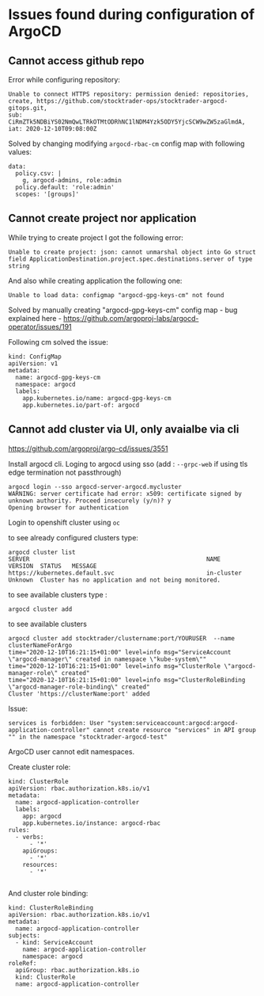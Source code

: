 # Issues found during configuration of ArgoCD

## Cannot access github repo
Error while configuring repository:
```
Unable to connect HTTPS repository: permission denied: repositories, create, https://github.com/stocktrader-ops/stocktrader-argocd-gitops.git, 
sub: CiRmZTk5NDBiYS02NmQwLTRkOTMtODRhNC1lNDM4Yzk5ODY5YjcSCW9wZW5zaGlmdA, iat: 2020-12-10T09:08:00Z
```
Solved by changing modifying `argocd-rbac-cm` config map with following values:

```
data:
  policy.csv: |
    g, argocd-admins, role:admin
  policy.default: 'role:admin'
  scopes: '[groups]'
 ``` 
 
 ## Cannot create project nor application
 
 While trying to create project I got the following error:
 
 ```
 Unable to create project: json: cannot unmarshal object into Go struct field ApplicationDestination.project.spec.destinations.server of type string
 ```
 
  And also while creating application the following one:
  
  ```
  Unable to load data: configmap "argocd-gpg-keys-cm" not found
  ```
Solved by manually creating "argocd-gpg-keys-cm" config map -  bug explained here - https://github.com/argoproj-labs/argocd-operator/issues/191

Following cm solved the issue:
```
kind: ConfigMap
apiVersion: v1
metadata:
  name: argocd-gpg-keys-cm
  namespace: argocd
  labels:
    app.kubernetes.io/name: argocd-gpg-keys-cm
    app.kubernetes.io/part-of: argocd

```

## Cannot add cluster via UI, only avaialbe via cli
https://github.com/argoproj/argo-cd/issues/3551

Install argocd cli. 
Loging to argocd using sso  (add : `--grpc-web` if using tls edge termination not passthrough)
```
argocd login --sso argocd-server-argocd.mycluster
WARNING: server certificate had error: x509: certificate signed by unknown authority. Proceed insecurely (y/n)? y
Opening browser for authentication
```



Login to openshift cluster using `oc`

to see already configured clusters type:

```
argocd cluster list
SERVER                                                  NAME         VERSION  STATUS   MESSAGE
https://kubernetes.default.svc                          in-cluster            Unknown  Cluster has no application and not being monitored.
```

to see available clusters type :
```
argocd cluster add
```
to see available clusters
```
argocd cluster add stocktrader/clustername:port/YOURUSER  --name clusterNameForArgo
time="2020-12-10T16:21:15+01:00" level=info msg="ServiceAccount \"argocd-manager\" created in namespace \"kube-system\""
time="2020-12-10T16:21:15+01:00" level=info msg="ClusterRole \"argocd-manager-role\" created"
time="2020-12-10T16:21:15+01:00" level=info msg="ClusterRoleBinding \"argocd-manager-role-binding\" created"
Cluster 'https://clusterName:port' added

```


Issue:

```
services is forbidden: User "system:serviceaccount:argocd:argocd-application-controller" cannot create resource "services" in API group "" in the namespace "stocktrader-argocd-test"
```

ArgoCD user cannot edit namespaces.

Create cluster role:
```
kind: ClusterRole
apiVersion: rbac.authorization.k8s.io/v1
metadata:
  name: argocd-application-controller
  labels:
    app: argocd
    app.kubernetes.io/instance: argocd-rbac
rules:
  - verbs:
      - '*'
    apiGroups:
      - '*'
    resources:
      - '*'
      
```      
And cluster role binding:

```
kind: ClusterRoleBinding
apiVersion: rbac.authorization.k8s.io/v1
metadata:
  name: argocd-application-controller
subjects:
  - kind: ServiceAccount
    name: argocd-application-controller
    namespace: argocd
roleRef:
  apiGroup: rbac.authorization.k8s.io
  kind: ClusterRole
  name: argocd-application-controller
```


